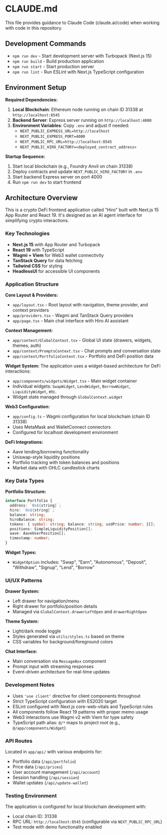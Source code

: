 # CLAUDE.md

This file provides guidance to Claude Code (claude.ai/code) when working with code in this repository.

## Development Commands

- `npm run dev` - Start development server with Turbopack (Next.js 15)
- `npm run build` - Build production application
- `npm run start` - Start production server
- `npm run lint` - Run ESLint with Next.js TypeScript configuration

## Environment Setup

**Required Dependencies:**
1. **Local Blockchain**: Ethereum node running on chain ID 31338 at `http://localhost:8545`
2. **Backend Server**: Express server running on `http://localhost:4000`
3. **Environment Variables**: Copy `.env` and adjust if needed:
   - `NEXT_PUBLIC_EXPRESS_URL=http://localhost`
   - `NEXT_PUBLIC_EXPRESS_PORT=4000`
   - `NEXT_PUBLIC_RPC_URL=http://localhost:8545`
   - `NEXT_PUBLIC_HIRO_FACTORY=<deployed_contract_address>`

**Startup Sequence:**
1. Start local blockchain (e.g., Foundry Anvil on chain 31338)
2. Deploy contracts and update `NEXT_PUBLIC_HIRO_FACTORY` in `.env`
3. Start backend Express server on port 4000
4. Run `npm run dev` to start frontend

## Architecture Overview

This is a crypto DeFi frontend application called "Hiro" built with Next.js 15 App Router and React 19. It's designed as an AI agent interface for simplifying crypto interactions.

### Key Technologies
- **Next.js 15** with App Router and Turbopack
- **React 19** with TypeScript
- **Wagmi + Viem** for Web3 wallet connectivity
- **TanStack Query** for data fetching
- **Tailwind CSS** for styling
- **HeadlessUI** for accessible UI components

### Application Structure

**Core Layout & Providers:**
- `app/layout.tsx` - Root layout with navigation, theme provider, and context providers
- `app/providers.tsx` - Wagmi and TanStack Query providers
- `app/page.tsx` - Main chat interface with Hiro AI assistant

**Context Management:**
- `app/context/GlobalContext.tsx` - Global UI state (drawers, widgets, themes, auth)
- `app/context/PromptsContext.tsx` - Chat prompts and conversation state
- `app/context/PortfolioContext.tsx` - Portfolio and DeFi position data

**Widget System:**
The application uses a widget-based architecture for DeFi interactions:
- `app/components/widgets/Widget.tsx` - Main widget container
- Individual widgets: `SwapWidget`, `LendWidget`, `BorrowWidget`, `LiquidityWidget`, etc.
- Widget state managed through `GlobalContext.widget`

**Web3 Configuration:**
- `app/config.ts` - Wagmi configuration for local blockchain (chain ID 31338)
- Uses MetaMask and WalletConnect connectors
- Configured for localhost development environment

**DeFi Integrations:**
- Aave lending/borrowing functionality
- Uniswap-style liquidity positions
- Portfolio tracking with token balances and positions
- Market data with OHLC candlestick charts

### Key Data Types

**Portfolio Structure:**
```typescript
interface Portfolio {
  address: `0x${string}`;
  hiro: `0x${string}`;
  balance: string;
  hiroBalance: string;
  tokens: { symbol: string; balance: string; usdPrice: number; }[];
  positions: SimpleLiquidityPosition[];
  aave: AaveUserPosition[];
  timestamp: number;
}
```

**Widget Types:**
- `WidgetOption` includes: "Swap", "Earn", "Autonomous", "Deposit", "Withdraw", "Signup", "Lend", "Borrow"

### UI/UX Patterns

**Drawer System:**
- Left drawer for navigation/menu
- Right drawer for portfolio/position details
- Managed via `GlobalContext.drawerLeftOpen` and `drawerRightOpen`

**Theme System:**
- Light/dark mode toggle
- Styles generated via `utils/styles.ts` based on theme
- CSS variables for background/foreground colors

**Chat Interface:**
- Main conversation via `MessageBox` component
- Prompt input with streaming responses
- Event-driven architecture for real-time updates

### Development Notes

- Uses `'use client'` directive for client components throughout
- Strict TypeScript configuration with ES2020 target
- ESLint configured with Next.js core-web-vitals and TypeScript rules
- All components follow React 19 patterns with proper memo usage
- Web3 interactions use Wagmi v2 with Viem for type safety
- TypeScript path alias: `@/*` maps to project root (e.g., `@/app/components/Widget`)

### API Routes

Located in `app/api/` with various endpoints for:
- Portfolio data (`/api/portfolio`)
- Price data (`/api/prices`)
- User account management (`/api/account`)
- Session handling (`/api/session`)
- Wallet updates (`/api/update-wallet`)

### Testing Environment

The application is configured for local blockchain development with:
- Local chain ID: 31338
- RPC URL: `http://localhost:8545` (configurable via `NEXT_PUBLIC_RPC_URL`)
- Test mode with demo functionality enabled